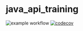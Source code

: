 # java_api_training
![example workflow](https://github.com/vavouze/java_api_training/actions/workflows/build.yml/badge.svg)
[![codecov](https://codecov.io/gh/vavouze/java_api_training/branch/main/graph/badge.svg)](https://codecov.io/gh/vavouze/java_api_training)
